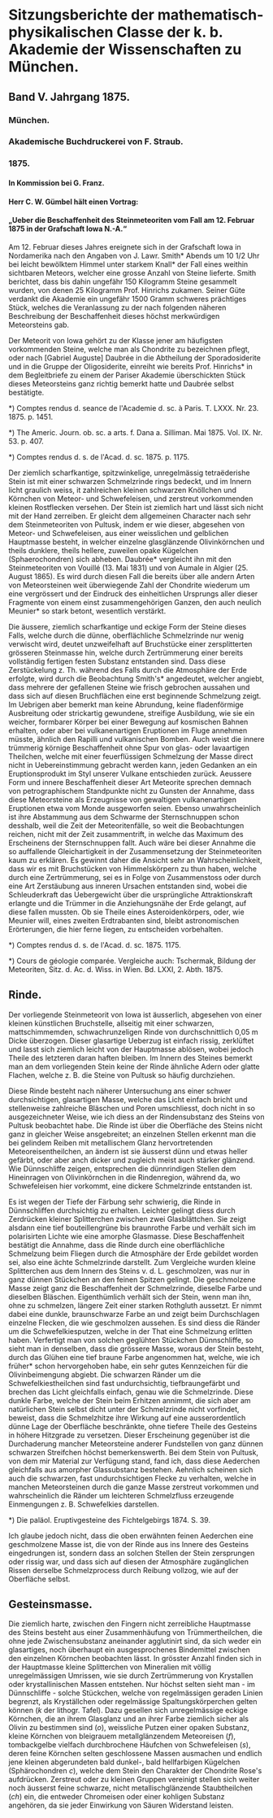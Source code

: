 # Sitzungsberichte der mathematisch-physikalischen Classe der k. b. Akademie der Wissenschaften zu München.

## Band V. Jahrgang 1875.

### München.

### Akademische Buchdruckerei von F. Straub.

### 1875.

#### In Kommission bei G. Franz.

#### Herr C. W. Gümbel hält einen Vortrag:

#### „Ueber die Beschaffenheit des Steinmeteoriten vom Fall am 12. Februar 1875 in der Grafschaft Iowa N.-A.“

Am 12. Februar dieses Jahres ereignete sich in der Grafschaft Iowa in Nordamerika nach den Angaben von J. Lawr. Smith* Abends um 10 1/2 Uhr bei leicht bewölktem Himmel unter starkem Knall* der Fall eines weithin sichtbaren Meteors, welcher eine grosse Anzahl von Steine lieferte. Smith berichtet, dass bis dahin ungefähr 150 Kilogramm Steine gesammelt wurden, von denen 25 Kilogramm Prof. Hinrichs zukamen. Seiner Güte verdankt die Akademie ein ungefähr 1500 Gramm schweres prächtiges Stück, welches die Veranlassung zu der nach folgenden näheren Beschreibung der Beschaffenheit dieses höchst merkwürdigen Meteorsteins gab.

Der Meteorit von Iowa gehört zu der Klasse jener am häufigsten vorkommenden Steine, welche man als Chondrite zu bezeichnen pflegt, oder nach [Gabriel Auguste] Daubrée in die Abtheilung der Sporadosiderite und in die Gruppe der Oligosiderite, einreiht wie bereits Prof. Hinrichs* in dem Begleitbriefe zu einem der Pariser Akademie überschickten Stück dieses Meteorsteins ganz richtig bemerkt hatte und Daubrée selbst bestätigte.

*) Comptes rendus d. seance de l'Academie d. sc. à Paris. T. LXXX. Nr. 23. 1875. p. 1451.

*) The Americ. Journ. ob. sc. a arts. f. Dana a. Silliman. Mai 1875. Vol. IX. Nr. 53. p. 407.

*) Comptes rendus d. s. de l'Acad. d. sc. 1875. p. 1175.

Der ziemlich scharfkantige, spitzwinkelige, unregelmässig tetraëderishe Stein ist mit einer schwarzen Schmelzrinde rings bedeckt, und im Innern licht graulich weiss, it zahlreichen kleinen schwarzen Knöllchen und Körnchen von Meteor- und Schwefeleisen, und zerstreut vorkommenden kleinen Rostflecken versehen. Der Stein ist ziemlich hart und lässt sich nicht mit der Hand zerreiben. Er gleicht dem allgemeinen Character nach sehr dem Steinmeteoriten von Pultusk, indem er wie dieser, abgesehen von Meteor- und Schwefeleisen, aus einer weisslichen und gelblichen Hauptmasse besteht, in welcher einzelne glasglänzende Olivinkörnchen und theils dunklere, theils hellere, zuweilen opake Kügelchen (Sphaerochondren) sich abheben. Daubrée* vergleicht ihn mit den Steinmeteoriten von Vouillé (13. Mai 1831) und von Aumale in Algier (25. August 1865). Es wird durch diesen Fall die bereits über alle andern Arten von Meteorsteinen weit überwiegende Zahl der Chondrite wiederum um eine vergrössert und der Eindruck des einheitlichen Ursprungs aller dieser Fragmente von einem einst zusammengehörigen Ganzen, den auch neulich Meunier* so stark betont, wesentlich verstärkt.

Die äussere, ziemlich scharfkantige und eckige Form der Steine dieses Falls, welche durch die dünne, oberflächliche Schmelzrinde nur wenig verwischt wird, deutet unzweifelhaft auf Bruchstücke einer zersplitterten grösseren Steinmasse hin, welche durch Zertrümmerung einer bereits vollständig fertigen festen Substanz entstanden sind. Dass diese Zerstückelung z. Th. während des Falls durch die Atmosphäre der Erde erfolgte, wird durch die Beobachtung Smith's* angedeutet, welcher angiebt, dass mehrere der gefallenen Steine wie frisch gebrochen aussahen und dass sich auf diesen Bruchflächen eine erst beginnende Schmelzung zeigt. Im Uebrigen aber bemerkt man keine Abrundung, keine fladenförmige Ausbreitung oder strickartig gewundene, streifige Ausbildung, wie sie ein weicher, formbarer Körper bei einer Bewegung auf kosmischen Bahnen erhalten, oder aber bei vulkanenartigen Eruptionen im Fluge annehmen müsste, ähnlich den Rapilli und vulkanischen Bomben. Auch weist die innere trümmerig körnige Beschaffenheit ohne Spur von glas- oder lavaartigen Theilchen, welche mit einer feuerflüssigen Schmelzung der Masse direct nicht in Uebereinstimmung gebracht werden kann, jeden Gedanken an ein Eruptionsprodukt im Styl unserer Vulkane entschieden zurück. Aeussere Form und innere Beschaffenheit dieser Art Meteorite sprechen demnach von petrographischem Standpunkte nicht zu Gunsten der Annahme, dass diese Meteorsteine als Erzeugnisse von gewaltigen vulkanenartigen Eruptionen etwa vom Monde ausgeworfen seien. Ebenso unwahrscheinlich ist ihre Abstammung aus dem Schwarme der Sternschnuppen schon desshalb, weil die Zeit der Meteoritenfälle, so weit die Beobachtungen reichen, nicht mit der Zeit zusammentrift, in welche das Maximum des Erscheinens der Sternschnuppen fallt. Auch wäre bei dieser Annahme die so auffallende Gleichartigkeit in der Zusammensetzung der Steinmeteoriten kaum zu erklären. Es gewinnt daher die Ansicht sehr an Wahrscheinlichkeit, dass wir es mit Bruchstücken von Himmelskörpern zu thun haben, welche durch eine Zertrümmerung, sei es in Folge von Zusammenstoss oder durch eine Art Zerstäubung aus inneren Ursachen entstanden sind, wobei die Schleuderkraft das Uebergewicht über die ursprüngliche Attraktionskraft erlangte und die Trümmer in die Anziehungsnähe der Erde gelangt, auf diese fallen mussten. Ob sie Theile eines Asteroidenkörpers, oder, wie Meunier will, eines zweiten Erdtrabanten sind, bleibt astronomischen Erörterungen, die hier ferne liegen, zu entscheiden vorbehalten.

*) Comptes rendus d. s. de l'Acad. d. sc. 1875. 1175.

*) Cours de géologie comparée. Vergleiche auch: Tschermak, Bildung der Meteoriten, Sitz. d. Ac. d. Wiss. in Wien. Bd. LXXI, 2. Abth. 1875.

## Rinde.

Der vorliegende Steinmeteorit von Iowa ist äusserlich, abgesehen von einer kleinen künstlichen Bruchstelle, allseitig mit einer schwarzen, mattschimmemden, schwachrunzeligen Rinde von durchschnittlich 0,05 m Dicke überzogen. Dieser glasartige Ueberzug ist einfach rissig, zerklüftet und lasst sich ziemlich leicht von der Hauptmasse ablösen, wobei jedoch Theile des letzteren daran haften bleiben. Im Innern des Steines bemerkt man an dem vorliegenden Stein keine der Rinde ähnliche Adern oder glatte Flachen, welche z. B. die Steine von Pultusk so häufig durchziehen.

Diese Rinde besteht nach näherer Untersuchung ans einer schwer durchsichtigen, glasartigen Masse, welche das Licht einfach bricht und stellenweise zahlreiche Bläschen und Poren umschliesst, doch nicht in so ausgezeichneter Weise, wie ich diess an der Rindensubstanz des Steins von Pultusk beobachtet habe. Die Rinde ist über die Oberfläche des Steins nicht ganz in gleicher Weise ansgebreitet; an einzelnen Stellen erkennt man die bei gelindem Reiben mit metallischem Glanz hervortretenden Meteoreisentheilchen, an ändern ist sie äusserst dünn und etwas heller gefärbt, oder aber anch dicker und zugleich meist auch stärker glänzend. Wie Dünnschliffe zeigen, entsprechen die dünnrindigen Stellen dem Hineinragen von Olivinkörnchen in die Rindenregion, während da, wo Schwefeleisen hier vorkommt, eine dickere Schmelzrinde entstanden ist.

Es ist wegen der Tiefe der Färbung sehr schwierig, die Rinde in Dünnschliffen durchsichtig zu erhalten. Leichter gelingt diess durch Zerdrücken kleiner Splitterchen zwischen zwei Glasblättchen. Sie zeigt alsdann eine tief bouteillengrüne bis braunrothe Farbe und verhält sich im polarisirten Lichte wie eine amorphe Glasmasse. Diese Beschaffenheit bestätigt die Annahme, dass die Rinde durch eine oberflächliche Schmelzung beim Fliegen durch die Atmosphäre der Erde gebildet worden sei, also eine ächte Schmelzrinde darstellt. Zum Vergleiche wurden kleine Splitterchen aus dem Innern des Steins v. d. L. geschmolzen, was nur in ganz dünnen Stückchen an den feinen Spitzen gelingt. Die geschmolzene Masse zeigt ganz die Beschaffenheit der Schmelzrinde, dieselbe Farbe und dieselben Bläschen. Eigenthümlich verhält sich der Stein, wenn man ihn, ohne zu schmelzen, längere Zeit einer starken Rothgluth aussetzt. Er nimmt dabei eine dunkle, braunschwarze Farbe an und zeigt beim Durchschlagen einzelne Flecken, die wie geschmolzen aussehen. Es sind diess die Ränder um die Schwefelkiesputzen, welche in der That eine Schmelzung erlitten haben. Verfertigt man von solchen geglühten Stückchen Dünnschliffe, so sieht man in denselben, dass die grössere Masse, woraus der Stein besteht, durch das Glühen eine tief braune Farbe angenommen hat, welche, wie ich früher* schon hervorgehoben habe, ein sehr gutes Kennzeichen für die Olivinbeimengung abgiebt. Die schwarzen Ränder um die Schwefelkiestheilchen sind fast undurchsichtig, tiefbraungefärbt und brechen das Licht gleichfalls einfach, genau wie die Schmelzrinde. Diese dunkle Farbe, welche der Stein beim Erhitzen annimmt, die sich aber am natürlichen Stein selbst dicht unter der Schmelzrinde nicht vorfindet, beweist, dass die Schmelzhitze ihre Wirkung auf eine ausserordentlich dünne Lage der Oberfläche beschränkte, ohne tiefere Theile des Gesteins in höhere Hitzgrade zu versetzen. Dieser Erscheinung gegenüber ist die Durchaderung mancher Meteorsteine anderer Fundstellen von ganz dünnen schwarzen Streifchen höchst bemerkenswerth. Bei dem Stein von Pultusk, von dem mir Material zur Verfügung stand, fand ich, dass diese Aederchen gleichfalls aus amorpher Glassubstanz bestehen. Aehnlich scheinen sich auch die schwarzen, fast undurchsichtigen Flecke zu verhalten, welche in manchen Meteorsteinen durch die ganze Masse zerstreut vorkommen und wahrscheinlich die Ränder um leichteren Schmelzfluss erzeugende Einmengungen z. B. Schwefelkies darstellen.

*) Die paläol. Eruptivgesteine des Fichtelgebirgs 1874. S. 39.

Ich glaube jedoch nicht, dass die oben erwähnten feinen Aederchen eine geschmolzene Masse ist, die von der Rinde aus ins Innere des Gesteins eingedrungen ist, sondern dass an solchen Stellen der Stein zersprungen oder rissig war, und dass sich auf diesen der Atmosphäre zugänglichen Rissen derselbe Schmelzprocess durch Reibung vollzog, wie auf der Oberfläche selbst.

## Gesteinsmasse.

Die ziemlich harte, zwischen den Fingern nicht zerreibliche Hauptmasse des Steins besteht aus einer Zusammenhäufung von Trümmertheilchen, die ohne jede Zwischensubstanz aneinander agglutinirt sind, da sich weder ein glasartiges, noch überhaupt ein ausgesprochenes Bindemittel zwischen den einzelnen Körnchen beobachten lässt. In grösster Anzahl finden sich in der Hauptmasse kleine Splitterchen von Mineralien mit völlig unregelmässigen Umrissen, wie sie durch Zertrümmerung von Krystallen oder krystallinischen Massen entstehen. Nur höchst selten sieht man - im Dünnschliffe - solche Stückchen, welche von regelmässigen geraden Linien begrenzt, als Kryställchen oder regelmässige Spaltungskörperchen gelten können (_k_ der lithogr. Tafel). Dazu gesellen sich unregelmässige eckige Körnchen, die an ihrem Glasglanz und an ihrer Farbe ziemlich sicher als Olivin zu bestimmen sind (_o_), weissliche Putzen einer opaken Substanz, kleine Körnchen von bleigrauem metallglänzendem Meteoreisen (_f_), tombackgelbe vielfach durchbrochene Häufchen von Schwefeleisen (_s_), deren feine Körnchen selten geschlossene Massen ausmachen und endlich jene kleinen abgerundeten bald dunkel-, bald hellfarbigen Kügelchen (Sphärochondren _c_), welche dem Stein den Charakter der Chondrite Rose's aufdrücken. Zerstreut oder zu kleinen Gruppen vereinigt stellen sich weiter noch äusserst feine schwarze, nicht metallischglänzende Staubtheilchen (_ch_) ein, die entweder Chromeisen oder einer kohligen Substanz angehören, da sie jeder Einwirkung von Säuren Widerstand leisten.
